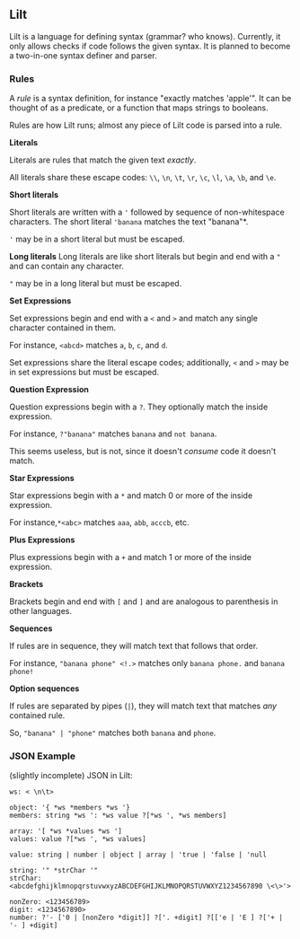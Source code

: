 
## Lilt

Lilt is a language for defining syntax (grammar? who knows).
Currently, it only allows checks if code follows the given syntax.
It is planned to become a two-in-one syntax definer and parser.

### Rules

A _rule_ is a syntax definition, for instance "exactly matches 'apple'".
It can be thought of as a predicate, or a function that maps strings to booleans.

Rules are how Lilt runs; almost any piece of Lilt code is parsed into a rule.

**Literals**

Literals are rules that match the given text _exactly_.

All literals share these escape codes:
`\\`, `\n`, `\t`, `\r`, `\c`, `\l`, `\a`, `\b`, and `\e`.

**Short literals**

Short literals are written with a `'` followed by sequence of non-whitespace characters.
The short literal `'banana` matches the text "banana"\*.

`'` may be in a short literal but must be escaped.

**Long literals**
Long literals are like short literals but begin and end with a `"` and can contain any character.

`"` may be in a long literal but must be escaped.

**Set Expressions**

Set expressions begin and end with a `<` and `>` and match any single character contained in them.

For instance, `<abcd>` matches `a`, `b`, `c`, and `d`.

Set expressions share the literal escape codes; additionally,
`<` and `>` may be in set expressions but must be escaped.

**Question Expression**

Question expressions begin with a `?`. They optionally match the inside expression.

For instance, `?"banana"` matches `banana` and `not banana`.

This seems useless, but is not, since it doesn't _consume_ code it doesn't match.

**Star Expressions**

Star expressions begin with a `*` and match 0 or more of the inside expression.

For instance,`*<abc>` matches `aaa`, `abb`, `acccb`, etc.

**Plus Expressions**

Plus expressions begin with a `+` and match 1 or more of the inside expression.

**Brackets**

Brackets begin and end with `[` and `]` and are analogous to parenthesis in other languages.

**Sequences**

If rules are in sequence, they will match text that follows that order.

For instance, `"banana phone" <!.>` matches only `banana phone.` and `banana phone!`

**Option sequences**

If rules are separated by pipes (`|`), they will match text that matches _any_ contained rule.

So, `"banana" | "phone"` matches both `banana` and `phone`.

### JSON Example

(slightly incomplete) JSON in Lilt:

```
ws: < \n\t>

object: '{ *ws *members *ws '}
members: string *ws ': *ws value ?[*ws ', *ws members]

array: '[ *ws *values *ws ']
values: value ?[*ws ', *ws values]

value: string | number | object | array | 'true | 'false | 'null

string: '" *strChar '"
strChar: <abcdefghijklmnopqrstuvwxyzABCDEFGHIJKLMNOPQRSTUVWXYZ1234567890 \<\>'>

nonZero: <123456789>
digit: <1234567890>
number: ?'- ['0 | [nonZero *digit]] ?['. +digit] ?[['e | 'E ] ?['+ | '- ] +digit]
```
